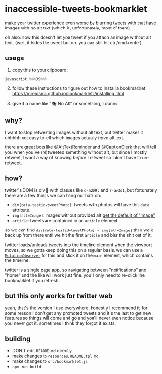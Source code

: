 # inaccessible-tweets-bookmarklet


make your twitter experience even worse by blurring tweets with that have images with no alt text (which is, unfortunately, most of them).


oh also: now this doesn't let _you_ tweet if you attach an image without alt text. (well, it hides the tweet button. you can still hit ctrl/cmd+enter)


## usage

1. copy this to your clipboard:
```js
javascript:%%%JS%%%
```
2. follow these instructions to figure out how to install a bookmarklet https://mreidsma.github.io/bookmarklets/installing.html

3. give it a name like "🎭 No Alt" or something, I dunno


## why?


I want to stop retweeting images without alt text, but twitter makes it uhhhhh not easy to tell which images actually *have* alt text.

there are great bots like [@AltTextReminder](https://twitter.com/AltTxtReminder) and [@CaptionClerk](https://twitter.com/CaptionClerk) that will tell you when you've (re)tweeted something without alt, but since I mostly retweet, I want a way of knowing *before* I retweet so I don't have to un-retweet.


## how?

twitter's DOM is div 🍲 with classes like `c-a209l` and `r-av3d1`, but fortunately there are a few things we can hang our hats on:

- `div[data-testid=tweetPhoto]`: tweets with photos will have this `data` attribute.
- `img[alt=Image]`: images without provided alt [get the default of "Image"](https://twitter.com/thingskatedid/status/1360331792067166208)
- `article`: tweets are contained in an `article` element

so we can find `div[data-testid=tweetPhoto] > img[alt=Image]` then walk back up from there until we hit the first `article` and blur the shit out of it.

twitter loads/unloads tweets into the timeline element when the viewport moves, so we gotta keep doing this on a regular basis. we can use a [`MutationObserver`](https://developer.mozilla.org/en-US/docs/Web/API/MutationObserver) for this and stick it on the `main` element, which contains the timeline.

twitter is a single page app, so navigating between "notifications" and "home" and the like will work just fine. you'll only need to re-click the bookmarklet if you refresh.

## but this only works for twitter web


yeah, that's the version I use everywhere. honestly I recommend it; for some reason I don't get any promoted tweets and it's the last to get new features so things will come and go and you'll never even notice because you never got it. sometimes I think they forgot it exists.


## building

- DON'T edit `README.md` directly
- make changes to `resources/README.tpl.md`
- make changes to `src/bookmarklet.js`
- `npm run build`
